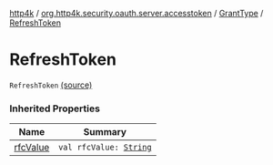[http4k](../../index.md) / [org.http4k.security.oauth.server.accesstoken](../index.md) / [GrantType](index.md) / [RefreshToken](./-refresh-token.md)

# RefreshToken

`RefreshToken` [(source)](https://github.com/http4k/http4k/blob/master/http4k-security-oauth/src/main/kotlin/org/http4k/security/oauth/server/accesstoken/GrantConfiguration.kt#L6)

### Inherited Properties

| Name | Summary |
|---|---|
| [rfcValue](rfc-value.md) | `val rfcValue: `[`String`](https://kotlinlang.org/api/latest/jvm/stdlib/kotlin/-string/index.html) |
